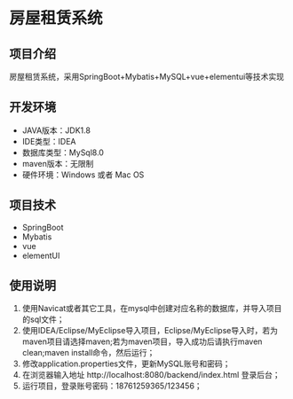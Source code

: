 # 房屋租赁系统


## 项目介绍
房屋租赁系统，采用SpringBoot+Mybatis+MySQL+vue+elementui等技术实现

## 开发环境
- JAVA版本：JDK1.8
- IDE类型：IDEA
- 数据库类型：MySql8.0
- maven版本：无限制
- 硬件环境：Windows 或者 Mac OS


## 项目技术
- SpringBoot
- Mybatis
- vue
- elementUI


## 使用说明
1. 使用Navicat或者其它工具，在mysql中创建对应名称的数据库，并导入项目的sql文件；
2. 使用IDEA/Eclipse/MyEclipse导入项目，Eclipse/MyEclipse导入时，若为maven项目请选择maven;若为maven项目，导入成功后请执行maven clean;maven install命令，然后运行；
3. 修改application.properties文件，更新MySQL账号和密码；
4. 在浏览器输入地址 http://localhost:8080/backend/index.html 登录后台；
5. 运行项目，登录账号密码：18761259365/123456；

